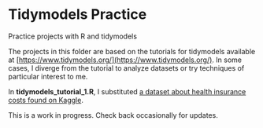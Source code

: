 # Tidymodels Practice
Practice projects with R and tidymodels

The projects in this folder are based on the tutorials for tidymodels available at [https://www.tidymodels.org/](https://www.tidymodels.org/). In some cases, I diverge from the tutorial to analyze datasets or try techniques of particular interest to me.

In **tidymodels_tutorial_1.R**, I substituted [a dataset about health insurance costs found on Kaggle](https://www.kaggle.com/mirichoi0218/insurance).

This is a work in progress. Check back occasionally for updates.